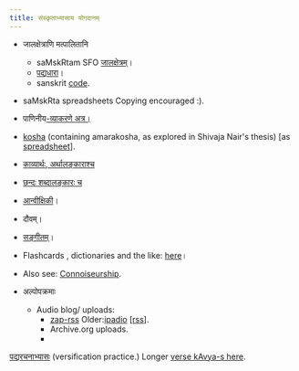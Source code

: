 ```yaml
---
title: संस्कृताभ्यासाय योगदानम्
---
```


- जालक्षेत्राणि मत्पालितानि
    - saMskRtam SFO [जालक्षेत्रम्](https://sites.google.com/site/samskrtamsfo/)।
    - [पद्यधारा](https://sites.google.com/site/padyadhaaraa/)।
    - sanskrit [code](https://sanskrit-coders.github.io/site/index.html).
- saMskRta spreadsheets Copying encouraged :).

- पाणिनीय[-व्याकरणे अत्र।](https://sites.google.com/site/vishvasvasuki/adhunikasastrani/sanskrtabhyasaya-yogadanam/paniniyam)
- [kosha](https://docs.google.com/spreadsheet/pub?key=0Al_QBT-hoqqVdEZuaS1GOFVSMjBSblFSbUVsczZyYWc&gid=4) (containing amarakosha, as explored in Shivaja Nair's thesis) \[as [spreadsheet](https://docs.google.com/spreadsheet/ccc?key=0Al_QBT-hoqqVdE9faHc2eWlvaGFaUjFoc1JMT25ySlE#gid=10)\].
- [काव्यार्थः, अर्थालङ्काराश्च](https://docs.google.com/spreadsheet/ccc?key=0Al_QBT-hoqqVdEdoc19BN0NESFlQSTh3QWMzMXRpSFE#gid=16)
- [छन्दः शब्दालङ्कारः](https://docs.google.com/spreadsheet/ccc?key=0Al_QBT-hoqqVdDhjNVRMTXdsdDVTZG9kcDIwVnhhN0E#gid=1)[ च](https://docs.google.com/spreadsheet/ccc?key=0Al_QBT-hoqqVdDhjNVRMTXdsdDVTZG9kcDIwVnhhN0E#gid=1)
- [आन्वीक्षिकी](https://docs.google.com/spreadsheets/d/1Q4C4b7yHeK-3fwgAPCdSTRjPIJFEN2NLBKObH9AC-dU/edit#gid=950757355)।
- दौवम्।
- [सङ्गीतम्](https://docs.google.com/spreadsheets/d/1VJPgfgzE6S2J18R7MO4YK4wWi-bQ4qiwP5ldJLKxuZM/edit#gid=0)।

- Flashcards , dictionaries and the like: [here](https://sites.google.com/site/sanskritcode/dictionaries)।
- Also see: [Connoiseurship](https://sites.google.com/site/vishvasvasuki/sahityakala/kavyasvadah).
- अल्पोपक्रमाः
    - Audio blog/ uploads:
        - [zap-rss](https://zapier.com/engine/rss/85498/vishvas/) Older:[ipadio](https://www.ipadio.com/channels/VishvasVasuki) \[[rss](https://www.ipadio.com/channels/7ab409ca5457/rss)\].
        - Archive.org uploads.
        -   
            

[पद्यरचनाभ्यासः](https://docs.google.com/spreadsheet/ccc?key=0Al_QBT-hoqqVdFBKZzVsM3VUREYzVzMxcHhGZDJYdHc#gid=0) (versification practice.) Longer [verse kAvya-s here](https://sites.google.com/site/vishvasvasuki/sahityakala/padyani).